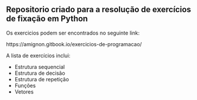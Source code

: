 <h2>Repositorio criado para a resolução de exercícios de fixação em Python</h2>

<p>Os exercicios podem ser encontrados no seguinte link:</p>
<p> https://amignon.gitbook.io/exercicios-de-programacao/ </p>

<p>A lista de exercícios inclui:</p>
<ul>
    <li>Estrutura sequencial </li>
    <li>Estrutura de decisão </li>
    <li>Estrutura de repetição</li>
    <li>Funções</li>
    <li>Vetores</li>
</ul>
